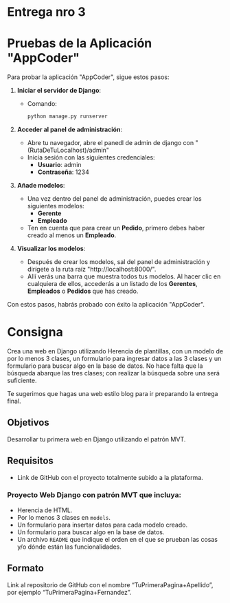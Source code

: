 # Entrega nro 3

# Pruebas de la Aplicación "AppCoder"

Para probar la aplicación "AppCoder", sigue estos pasos:

1. **Iniciar el servidor de Django**:
   - Comando:
     ```bash
     python manage.py runserver
     ```

2. **Acceder al panel de administración**:
   - Abre tu navegador, abre el panedl de admin de django con "(RutaDeTuLocalhost)/admin"
   - Inicia sesión con las siguientes credenciales:
     - **Usuario**: admin
     - **Contraseña**: 1234

3. **Añade modelos**:
   - Una vez dentro del panel de administración, puedes crear los siguientes modelos:
     - **Gerente**
     - **Empleado**
   - Ten en cuenta que para crear un **Pedido**, primero debes haber creado al menos un **Empleado**.

4. **Visualizar los modelos**:
   - Después de crear los modelos, sal del panel de administración y dirígete a la ruta raíz "http://localhost:8000/".
   - Allí verás una barra que muestra todos tus modelos. Al hacer clic en cualquiera de ellos, accederás a un listado de los **Gerentes**, **Empleados** o **Pedidos** que has creado.

Con estos pasos, habrás probado con éxito la aplicación "AppCoder".

# Consigna

Crea una web en Django utilizando Herencia de plantillas, con un modelo de por lo menos 3 clases, un formulario para ingresar datos a las 3 clases y un formulario para buscar algo en la base de datos. No hace falta que la búsqueda abarque las tres clases; con realizar la búsqueda sobre una será suficiente.

Te sugerimos que hagas una web estilo blog para ir preparando la entrega final.

## Objetivos

Desarrollar tu primera web en Django utilizando el patrón MVT.

## Requisitos

- Link de GitHub con el proyecto totalmente subido a la plataforma.

### Proyecto Web Django con patrón MVT que incluya:

- Herencia de HTML.
- Por lo menos 3 clases en `models`.
- Un formulario para insertar datos para cada modelo creado.
- Un formulario para buscar algo en la base de datos.
- Un archivo `README` que indique el orden en el que se prueban las cosas y/o dónde están las funcionalidades.

## Formato

Link al repositorio de GitHub con el nombre “TuPrimeraPagina+Apellido”, por ejemplo “TuPrimeraPagina+Fernandez”.
